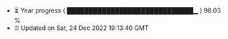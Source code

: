 - ⏳ Year progress { █████████████████████████████▁ } 98.03 %
- ⏰ Updated on Sat, 24 Dec 2022 19:13:40 GMT

